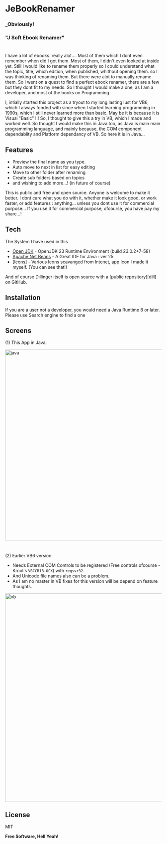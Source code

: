 # JeBookRenamer
### _Obviously! 
### "J Soft Ebook Renamer"

#

I have a lot of ebooks. really alot.... Most of them which I dont even remember when did I got them. Most of them, I didn't even looked at inside yet. Still I would like to rename them properly so I could understand what the topic, title, which edition, when published, whithout opening them. so I was thinking of renaming them. But there were alot to manually rename them. So I went on a quest to find a perfect ebook renamer, there are a few but they dont fit to my needs. So I thought I would make a one, as I am a developer, and most of the books on Programming.

I, intially started this project as a tryout to my long lasting lust for VB6, which I always fonded with since when I started learning programming in 1990s, which I still never learned more than basic. May be it is because it is Visual "Basic" !!! So, I thought to give this a try in VB, which I made and worked well. So thought I would make this in Java too, as Java is main main programming language, and mainly because, the COM component dependablity and Platform dependancy of VB. So here it is in Java...

## Features

- Preview the final name as you type.
- Auto move to next in list for easy editing
- Move to other folder after renaming
- Create sub folders based on topics
- and wishing to add more...! (in future of course)

This is public and free and open source. Anyone is welcome to make it better. I dont care what you do with it, whether make it look good, or work faster, or add features : anything... unless you dont use it for commercial purpose... If you use it for commercial purpose, ofcourse, you have pay my share...!

## Tech

The System I have used in this

- [Open JDK] -  OpenJDK 23 Runtime Environment (build 23.0.2+7-58)
- [Apache Net Beans] - A Great IDE for Java : ver 25
- [Icons] - Various Icons scavanged from Intenet, app Icon I made it myself. (You can see that!)

And of course Dillinger itself is open source with a [public repository][dill]
 on GitHub.

## Installation

If you are a user not a developer, you would need a Java Runtime 8 or later. Please use Search engine to find a one


## Screens
(1) This App in Java.

<img width="986" height="613" alt="java" src="https://github.com/user-attachments/assets/073ba07c-f224-43ee-b37b-7916bd213024" />

#
(2) Earlier VB6 version:
- Needs External COM Controls to be registered (Free controls ofcourse - Krool's `VBCCR18.OCX`) with `regsvr32`.
- And Unicode file names also can be a problem.
- As I am no master in VB fixes for this version will be depend on feature thoughts.

<img width="1066" height="669" alt="vb" src="https://github.com/user-attachments/assets/a6406034-0535-4c9d-9536-ada5ee50acf1" />



## License

MIT

**Free Software, Hell Yeah!**

   [Open JDK]: <https://openjdk.org/r>
   [Apache Net Beans]: <https://github.com/joemccann/dillinger.git>
 
